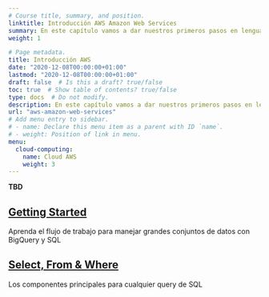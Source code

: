 ```yaml
---
# Course title, summary, and position.
linktitle: Introducción AWS Amazon Web Services
summary: En este capítulo vamos a dar nuestros primeros pasos en lenguaje SQL. Herramientas cuál BigQuery de Google.
weight: 1

# Page metadata.
title: Introducción AWS
date: "2020-12-08T00:00:00+01:00"
lastmod: "2020-12-08T00:00:00+01:00"
draft: false  # Is this a draft? true/false
toc: true  # Show table of contents? true/false
type: docs  # Do not modify.
description: En este capítulo vamos a dar nuestros primeros pasos en lenguaje SQL. Herramientas cuál BigQuery de Google.
url: "aws-amazon-web-services"
# Add menu entry to sidebar.
# - name: Declare this menu item as a parent with ID `name`.
# - weight: Position of link in menu.
menu:
  cloud-computing:
    name: Cloud AWS
    weight: 3
---
```


**TBD**



## [Getting Started](sql101-0-start)
Aprenda el flujo de trabajo para manejar grandes conjuntos de datos con BigQuery y SQL

## [Select, From & Where](sql101-1-select)
Los componentes principales para cualquier query de SQL
